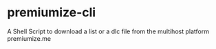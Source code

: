 # premiumize-cli
A Shell Script to download a list or a dlc file from the multihost platform premiumize.me



